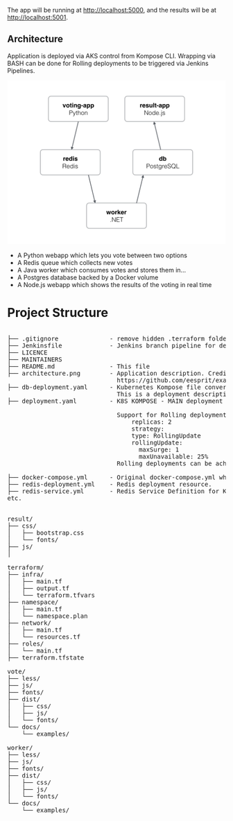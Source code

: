 
The app will be running at [http://localhost:5000](http://localhost:5000), and the results will be at [http://localhost:5001](http://localhost:5001).

Architecture
-----
Application is deployed via AKS control from Kompose CLI. Wrapping via BASH can be done for Rolling deployments to be triggered via Jenkins Pipelines.

![Architecture diagram](architecture.png)

* A Python webapp which lets you vote between two options
* A Redis queue which collects new votes
* A Java worker which consumes votes and stores them in…
* A Postgres database backed by a Docker volume
* A Node.js webapp which shows the results of the voting in real time


<h1>Project Structure</h1>

<pre>

├── .gitignore              - remove hidden .terraform folder with large provider modules.
├── Jenkinsfile             - Jenkins branch pipeline for deployment.
├── LICENCE                 
├── MAINTAINERS             
├── README.md               - This file
├── architecture.png        - Application description. Credit for the application: 
                              https://github.com/eesprit/example-voting-app
├── db-deployment.yaml      - Kubernetes Kompose file converted from Docker-Compose Format
                              This is a deployment description file.
├── deployment.yaml         - K8S KOMPOSE - MAIN deployment file

                              Support for Rolling deployment via:
                                  replicas: 2
                                  strategy:
                                  type: RollingUpdate
                                  rollingUpdate:
                                    maxSurge: 1
                                    maxUnavailable: 25%
                              Rolling deployments can be achieved by Jenkins pipeline and cli control for kubernetes loadBalancer resource.

├── docker-compose.yml      - Original docker-compose.yml which has been converted to k8s kompose
├── redis-deployment.yml    - Redis deployment resource.
├── redis-service.yml       - Redis Service Definition for Kompose
etc.        


result/
├── css/
│   ├── bootstrap.css
│   └── fonts/
├── js/
│

terraform/
├── infra/
│   ├── main.tf
│   ├── output.tf
│   └── terraform.tfvars
├── namespace/
│   ├── main.tf
│   └── namespace.plan
├── network/
│   ├── main.tf
│   └── resources.tf
├── roles/
│   └── main.tf
├── terraform.tfstate

vote/
├── less/
├── js/
├── fonts/
├── dist/
│   ├── css/
│   ├── js/
│   └── fonts/
└── docs/
    └── examples/

worker/
├── less/
├── js/
├── fonts/
├── dist/
│   ├── css/
│   ├── js/
│   └── fonts/
└── docs/
    └── examples/